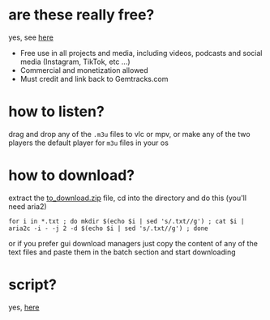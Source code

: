 # are these really free?
yes, see [here](https://www.gemtracks.com/free-music/)

- Free use in all projects and media, including videos, podcasts and social media (Instagram, TikTok, etc ...)
- Commercial and monetization allowed
- Must credit and link back to Gemtracks.com

# how to listen?
drag and drop any of the `.m3u` files to vlc or mpv, or make any of the two players the default player for `m3u` files in your os

# how to download?
extract the [to_download.zip](https://github.com/junguler/gemtracks_free-music/raw/main/to_download.zip) file, cd into the directory and do this (you'll need aria2)

```
for i in *.txt ; do mkdir $(echo $i | sed 's/.txt//g') ; cat $i | aria2c -i - -j 2 -d $(echo $i | sed 's/.txt//g') ; done
```

or if you prefer gui download managers just copy the content of any of the text files and paste them in the batch section and start downloading

# script?
yes, [here](https://github.com/junguler/gemtracks_free-music/blob/main/gemtracks.sh)
